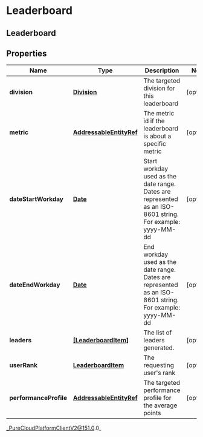 # Leaderboard

## Leaderboard

## Properties

|Name | Type | Description | Notes|
|------------ | ------------- | ------------- | -------------|
| **division** | [**Division**](Division) | The targeted division for this leaderboard | [optional] |
| **metric** | [**AddressableEntityRef**](AddressableEntityRef) | The metric id if the leaderboard is about a specific metric | [optional] |
| **dateStartWorkday** | [**Date**](Date) | Start workday used as the date range. Dates are represented as an ISO-8601 string. For example: yyyy-MM-dd | [optional] |
| **dateEndWorkday** | [**Date**](Date) | End workday used as the date range. Dates are represented as an ISO-8601 string. For example: yyyy-MM-dd | [optional] |
| **leaders** | [**[LeaderboardItem]**](LeaderboardItem) | The list of leaders generated. | [optional] |
| **userRank** | [**LeaderboardItem**](LeaderboardItem) | The requesting user&#39;s rank | [optional] |
| **performanceProfile** | [**AddressableEntityRef**](AddressableEntityRef) | The targeted performance profile for the average points | [optional] |



_PureCloudPlatformClientV2@151.0.0_
